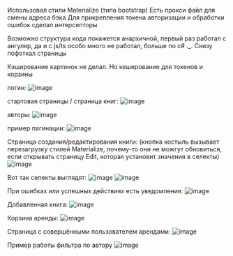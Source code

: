 Использовал стили Materialize (типа bootstrap)
Есть прокси файл для смены адреса бэка
Для прикрепления токена авторизации и обработки ошибок сделал интерсепторы

Возможно структура кода покажется анархичной, первый раз работал с ангуляр, да и с js/ts особо много не работал, больше по c# ._.
Снизу пофоткал страницы

Кэширование картинок не делал. Но кешерование для токенов и корзины

логин:
![image](https://github.com/user-attachments/assets/77eb5ef2-1101-4941-b6f3-7add48e01c72)

стартовая страницы / страница книг:
![image](https://github.com/user-attachments/assets/89959107-1f3e-4a5a-b8d0-33c1a6d76b22)

авторы:
![image](https://github.com/user-attachments/assets/9124ea19-f024-46a4-8ec1-fa065b269ca9)

пример пагинации:
![image](https://github.com/user-attachments/assets/f553d5c0-1ae9-4977-b98d-145a04ab4baa)

Страница создания/редактирования книги:
(кнопка костыль вызывает перезагрузку стилей Materialize, почему-то они не можгут обновиться, если открывать страницу Edit, которая установит значения в селекты)
![image](https://github.com/user-attachments/assets/9f30329c-03e8-4715-bdf8-f0aa89fa7df9)

Вот так селекты выглядят: 
![image](https://github.com/user-attachments/assets/00ef3366-2418-4c98-99a9-b22b2802234d)
![image](https://github.com/user-attachments/assets/8fb3c831-73ba-4648-89d1-a0dd091c63dc)

При ошибках или успешных действиях есть уведомления:
![image](https://github.com/user-attachments/assets/2b81e6b4-8c01-45f2-b0ae-56e0c449c768)

Добавленная книга: 
![image](https://github.com/user-attachments/assets/6983904f-c016-4f85-9e84-1552fa284217)

Корзина аренды:
![image](https://github.com/user-attachments/assets/e3907080-29f4-424d-9840-c36cac9ea874)

Страница с совершёнными пользователем арендами:
![image](https://github.com/user-attachments/assets/f0145fcd-dd37-4934-9c7d-52a058949cfb)

Пример работы фильтра по автору
![image](https://github.com/user-attachments/assets/1e168a70-54d3-4c9e-aace-6235136e8c48)








